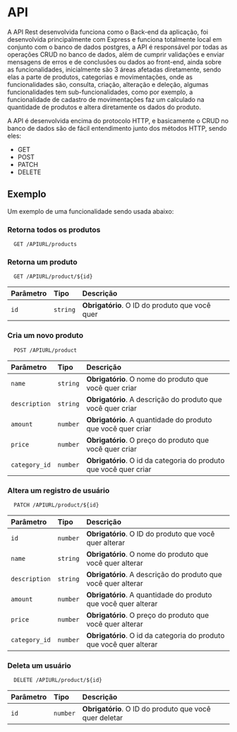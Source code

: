 
# API

A API Rest desenvolvida funciona como o Back-end da aplicação, foi desenvolvida principalmente com Express e funciona totalmente local em conjunto com o banco de dados 
postgres, a API é responsável por todas as operações CRUD no banco de dados, além de cumprir validações e enviar mensagens de erros e de conclusões ou dados ao front-end, 
ainda sobre as funcionalidades, inicialmente são 3 áreas afetadas diretamente, sendo elas a parte de produtos, categorias e movimentações, onde as funcionalidades são, consulta, criação, 
alteração e deleção, algumas funcionalidades tem sub-funcionalidades, como por exemplo, a funcionalidade de cadastro de movimentações faz um calculado na quantidade de produtos e altera 
diretamente os dados do produto.

A API é desenvolvida encima do protocolo HTTP, e basicamente o CRUD no banco de dados são de fácil entendimento junto dos métodos HTTP, sendo eles:
- GET
- POST
- PATCH
- DELETE

## Exemplo

Um exemplo de uma funcionalidade sendo usada abaixo:

### Retorna todos os produtos

```http
  GET /APIURL/products
```

### Retorna um produto

```http
  GET /APIURL/product/${id}
```

| Parâmetro   | Tipo       | Descrição                                   |
| :---------- | :--------- | :------------------------------------------ |
| `id`      | `string` | **Obrigatório**. O ID do produto que você quer |

### Cria um novo produto

```http
  POST /APIURL/product
```

| Parâmetro   | Tipo       | Descrição                                   |
| :---------- | :--------- | :------------------------------------------ |
| `name`      | `string` | **Obrigatório**. O nome do produto que você quer criar |
| `description`      | `string` | **Obrigatório**. A descrição do produto que você quer criar |
| `amount`      | `number` | **Obrigatório**. A quantidade do produto que você quer criar |
| `price`      | `number` | **Obrigatório**. O preço do produto que você quer criar |
| `category_id`      | `number` | **Obrigatório**. O id da categoria do produto que você quer criar |

### Altera um registro de usuário

```http
  PATCH /APIURL/product/${id}
```

| Parâmetro   | Tipo       | Descrição                                   |
| :---------- | :--------- | :------------------------------------------ |
| `id`      | `number` | **Obrigatório**. O ID do produto que você quer alterar |
| `name`      | `string` | **Obrigatório**. O nome do produto que você quer alterar |
| `description`      | `string` | **Obrigatório**. A descrição do produto que você quer alterar |
| `amount`      | `number` | **Obrigatório**. A quantidade do produto que você quer alterar |
| `price`      | `number` | **Obrigatório**. O preço do produto que você quer alterar |
| `category_id`      | `number` | **Obrigatório**. O id da categoria do produto que você quer alterar |

### Deleta um usuário

```http
  DELETE /APIURL/product/${id}
```

| Parâmetro   | Tipo       | Descrição                                   |
| :---------- | :--------- | :------------------------------------------ |
| `id`      | `number` | **Obrigatório**. O ID do produto que você quer deletar |